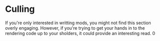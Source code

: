 Culling
=======

If you're only interested in writting mods, you might not find this section overly engaging.
However, if you're trying to get your hands in to the rendering code up to your sholders, it could provide an interesting read.
0
